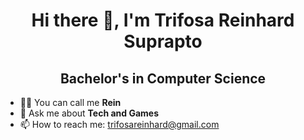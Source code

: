 <h1 align="center">Hi there 👋, I'm Trifosa Reinhard Suprapto</h1>
<h2 align="center">Bachelor's in Computer Science</h2>

- 🙋‍♂️ You can call me **Rein**
- 💬 Ask me about **Tech and Games**
- 📫 How to reach me: trifosareinhard@gmail.com
